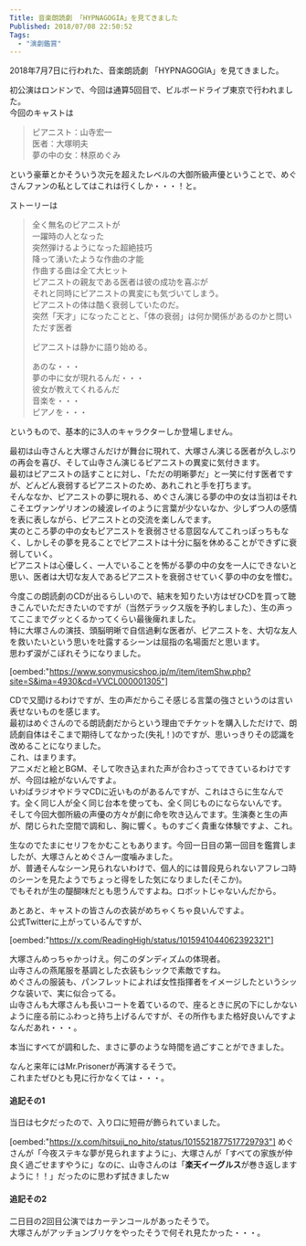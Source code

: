 ```yaml
---
Title: 音楽朗読劇 「HYPNAGOGIA」を見てきました
Published: 2018/07/08 22:50:52
Tags:
  - "演劇鑑賞"
---
```

2018年7月7日に行われた、音楽朗読劇 「HYPNAGOGIA」を見てきました。  

初公演はロンドンで、今回は通算5回目で、ビルボードライブ東京で行われました。  
今回のキャストは

> ピアニスト：山寺宏一  
> 医者：大塚明夫  
> 夢の中の女：林原めぐみ  

という豪華とかそういう次元を超えたレベルの大御所級声優ということで、めぐさんファンの私としてはこれは行くしか・・・！と。  





ストーリーは  

> 全く無名のピアニストが  
> 一躍時の人となった  
> 突然弾けるようになった超絶技巧  
> 降って湧いたような作曲の才能  
> 作曲する曲は全て大ヒット  
> ピアニストの親友である医者は彼の成功を喜ぶが  
> それと同時にピアニストの異変にも気づいてしまう。  
> ピアニストの体は酷く衰弱していたのだ。  
> 突然「天才」になったことと、「体の衰弱」は何か関係があるのかと問いただす医者  
>   
> ピアニストは静かに語り始める。  
>   
> あのな・・・  
> 夢の中に女が現れるんだ・・・  
> 彼女が教えてくれるんだ  
> 音楽を・・・  
> ピアノを・・・  

というもので、基本的に3人のキャラクターしか登場しません。  

最初は山寺さんと大塚さんだけが舞台に現れて、大塚さん演じる医者が久しぶりの再会を喜び、そして山寺さん演じるピアニストの異変に気付きます。  
最初はピアニストの話すことに対し、「ただの明晰夢だ」と一笑に付す医者ですが、どんどん衰弱するピアニストのため、あれこれと手を打ちます。  
そんななか、ピアニストの夢に現れる、めぐさん演じる夢の中の女は当初はそれこそエヴァンゲリオンの綾波レイのように言葉が少ないなか、少しずつ人の感情を表に表しながら、ピアニストとの交流を楽しんでます。  
実のところ夢の中の女もピアニストを衰弱させる意図なんてこれっぽっちもなく、しかしその夢を見ることでピアニストは十分に脳を休めることができずに衰弱していく。  
ピアニストは心優しく、一人でいることを怖がる夢の中の女を一人にできないと思い、医者は大切な友人であるピアニストを衰弱させていく夢の中の女を憎む。  


今度この朗読劇のCDが出るらしいので、結末を知りたい方はぜひCDを買って聴きこんでいただきたいのですが（当然デラックス版を予約しました）、生の声ってここまでグッとくるかってくらい最後痺れました。   
特に大塚さんの演技、頭脳明晰で自信過剰な医者が、ピアニストを、大切な友人を救いたいという思いを吐露するシーンは屈指の名場面だと思います。  
思わず涙がこぼれそうになりました。  



[oembed:"https://www.sonymusicshop.jp/m/item/itemShw.php?site=S&ima=4930&cd=VVCL000001305"]



CDで又聞けるわけですが、生の声だからこそ感じる言葉の強さというのは言い表せないものを感じます。  
最初はめぐさんのでる朗読劇だからという理由でチケットを購入しただけで、朗読劇自体はそこまで期待してなかった(失礼！)のですが、思いっきりその認識を改めることになりました。  
これ、はまります。  
アニメだと絵とBGM、そして吹き込まれた声が合わさってできているわけですが、今回は絵がないんですよ。  
いわばラジオやドラマCDに近いものがあるんですが、これはさらに生なんです。全く同じ人が全く同じ台本を使っても、全く同じものにならないんです。  
そして今回大御所級の声優の方々が劇に命を吹き込んでます。生演奏と生の声が、閉じられた空間で調和し、胸に響く。ものすごく貴重な体験ですよ、これ。  

生なのでたまにセリフをかむこともあります。今回一日目の第一回目を鑑賞しましたが、大塚さんとめぐさん一度噛みました。  
が、普通そんなシーン見られないわけで、個人的には普段見られないアフレコ時のシーンを見たようでちょっと得をした気になりました(そこか)。  
でもそれが生の醍醐味だとも思うんですよね。ロボットじゃないんだから。  



あとあと、キャストの皆さんの衣装がめちゃくちゃ良いんですよ。  
公式Twitterに上がっているんですが、

[oembed:"https://x.com/ReadingHigh/status/1015941044062392321"]

大塚さんめっちゃかっけえ。何このダンディズムの体現者。    
山寺さんの燕尾服を基調とした衣装もシックで素敵ですね。  
めぐさんの服装も、パンフレットによれば女性指揮者をイメージしたというシックな装いで、実に似合ってる。  
山寺さんも大塚さんも長いコートを着ているので、座るときに尻の下にしかないように座る前にふわっと持ち上げるんですが、その所作もまた格好良いんですよなんだあれ・・・。  


本当にすべてが調和した、まさに夢のような時間を過ごすことができました。  

なんと来年にはMr.Prisonerが再演するそうで。  
これまたぜひとも見に行かなくては・・・。  

#### 追記その1  
当日は七夕だったので、入り口に短冊が飾られていました。  

[oembed:"https://x.com/hitsuji_no_hito/status/1015521877517729793"]
めぐさんが「今夜ステキな夢が見られますように」、大塚さんが「すべての家族が仲良く過ごせますやうに」なのに、山寺さんのは「<b>楽天イーグルス</b>が巻き返しますように！！」だったのに思わず拭きましたｗ  



#### 追記その2  

二日目の2回目公演ではカーテンコールがあったそうで。  
大塚さんがアッチョンブリケをやったそうで何それ見たかった・・・。  

